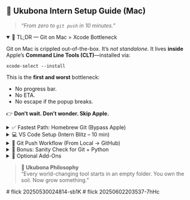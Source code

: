 <h2>🧠 Ukubona Intern Setup Guide (Mac)</h2>
<blockquote><em>“From zero to <code>git push</code> in 10 minutes.”</em></blockquote>

<details open>
  <summary>🚨 TL;DR — Git on Mac = Xcode Bottleneck</summary>
  <p>Git on Mac is crippled out-of-the-box. It’s <em>not standalone</em>. It lives <strong>inside</strong> Apple’s <strong>Command Line Tools (CLT)</strong>—installed via:</p>
  <pre><code>xcode-select --install</code></pre>
  <p>This is the <strong>first and worst</strong> bottleneck:</p>
  <ul>
    <li>No progress bar.</li>
    <li>No ETA.</li>
    <li>No escape if the popup breaks.</li>
  </ul>
  <p>👉 <strong>Don’t wait. Don’t wonder. Skip Apple.</strong></p>
</details>

<details>
  <summary>✅ Fastest Path: Homebrew Git (Bypass Apple)</summary>
  <pre><code>/bin/bash -c "$(curl -fsSL https://raw.githubusercontent.com/Homebrew/install/HEAD/install.sh)"
brew install git</code></pre>
  <p>Now check:</p>
  <pre><code>git --version
which git  # should point to /opt/homebrew/bin/git</code></pre>
  <p>If you still see <code>/usr/bin/git</code>, you're stuck on the Apple leash.</p>
</details>

<details>
  <summary>💻 VS Code Setup (Intern Blitz – 10 min)</summary>
  <h4>1. Install VS Code</h4>
  <ul>
    <li><a href="https://code.visualstudio.com" target="_blank">code.visualstudio.com</a></li>
    <li>Drag to Applications</li>
  </ul>

  <h4>2. Launch & Configure</h4>
  <ul>
    <li>Open VS Code → allow system prompts.</li>
    <li>Go to Extensions and install:
      <ul>
        <li>✅ Python</li>
        <li>✅ Prettier</li>
        <li>✅ GitHub Copilot (optional)</li>
      </ul>
    </li>
  </ul>

  <h4>3. Create Folder + Test File</h4>
  <pre><code>mkdir ~/Desktop/intern-project
cd ~/Desktop/intern-project
code .</code></pre>
  <p>Inside VS Code:</p>
  <ul>
    <li>Create <code>test.py</code></li>
    <li>Add:</li>
  </ul>
  <pre><code>print("Hello, Ukubona!")</code></pre>
  <p>Run ▶️ (install interpreter if prompted)</p>
</details>

<details>
  <summary>🚀 Git Push Workflow (From Local → GitHub)</summary>
  <h4>❓ Ask First</h4>
  <p><strong>“Do you have a GitHub account?”</strong><br>If not: <a href="https://github.com" target="_blank">github.com</a> → signup + verify email.</p>

  <h4>🔧 Terminal Setup</h4>
  <pre><code>git config --global user.name "Jonathan Gasaatura"
git config --global user.email "jonathan@example.com"</code></pre>

  <h4>Create a repo on GitHub</h4>
  <ul>
    <li>Go to GitHub → <code>+</code> → New repository</li>
    <li>Public, no README, click Create</li>
  </ul>

  <h4>Then in Terminal:</h4>
  <pre><code>cd ~/Desktop/intern-project
git init
git add index.html
git commit -m "First commit"
git remote add origin https://github.com/USERNAME/intern-project.git
git branch -M main
git push -u origin main</code></pre>
  <p>🎉 Refresh GitHub → <code>index.html</code> is live.</p>
</details>

<details>
  <summary>🧪 Bonus: Sanity Check for Git + Python</summary>
  <pre><code>git --version
which git         # Good = /opt/homebrew/bin/git
python3 --version # Should not be 2.x
which python3</code></pre>
</details>

<details>
  <summary>🧱 Optional Add-Ons</summary>
  <ul>
    <li><strong>Install Python</strong> via Homebrew:</li>
  </ul>
  <pre><code>brew install python</code></pre>
  <ul>
    <li><strong>Create virtual environments:</strong></li>
  </ul>
  <pre><code>python3 -m venv myenv
source myenv/bin/activate</code></pre>
</details>

<blockquote><strong>🧭 Ukubona Philosophy</strong><br>
“Every world-changing tool starts in an empty folder. You own the soil. Now grow something.”</blockquote>
# flick 20250530024814-sb1K
# flick 20250602203537-7hHc
